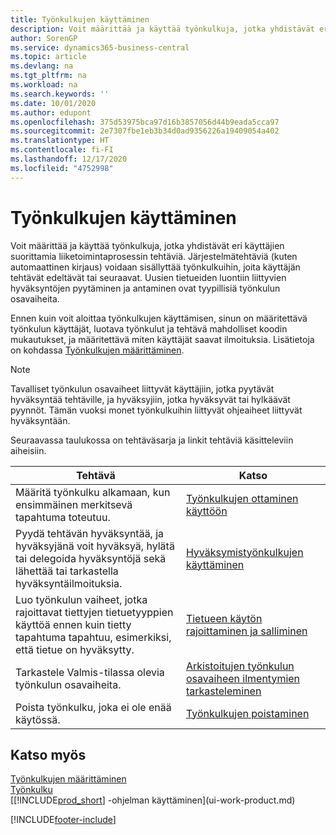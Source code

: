 ```yaml
---
title: Työnkulkujen käyttäminen
description: Voit määrittää ja käyttää työnkulkuja, jotka yhdistävät eri käyttäjien suorittamista liiketoimintaprosessin tehtäviä. Tietoja eri vaiheista, jotka työnkulkujen käytön aloittaminen vaatii.
author: SorenGP
ms.service: dynamics365-business-central
ms.topic: article
ms.devlang: na
ms.tgt_pltfrm: na
ms.workload: na
ms.search.keywords: ''
ms.date: 10/01/2020
ms.author: edupont
ms.openlocfilehash: 375d53975bca97d16b3857056d44b9eada5cca97
ms.sourcegitcommit: 2e7307fbe1eb3b34d0ad9356226a19409054a402
ms.translationtype: HT
ms.contentlocale: fi-FI
ms.lasthandoff: 12/17/2020
ms.locfileid: "4752998"
---
```

# <a name="using-workflows"></a>Työnkulkujen käyttäminen
Voit määrittää ja käyttää työnkulkuja, jotka yhdistävät eri käyttäjien suorittamia liiketoimintaprosessin tehtäviä. Järjestelmätehtäviä (kuten automaattinen kirjaus) voidaan sisällyttää työnkulkuihin, joita käyttäjän tehtävät edeltävät tai seuraavat. Uusien tietueiden luontiin liittyvien hyväksyntöjen pyytäminen ja antaminen ovat tyypillisiä työnkulun osavaiheita.  

 Ennen kuin voit aloittaa työnkulkujen käyttämisen, sinun on määritettävä työnkulun käyttäjät, luotava työnkulut ja tehtävä mahdolliset koodin mukautukset, ja määritettävä miten käyttäjät saavat ilmoituksia. Lisätietoja on kohdassa [Työnkulkujen määrittäminen](across-set-up-workflows.md).  

> [!NOTE]  
>  Tavalliset työnkulun osavaiheet liittyvät käyttäjiin, jotka pyytävät hyväksyntää tehtäville, ja hyväksyjiin, jotka hyväksyvät tai hylkäävät pyynnöt. Tämän vuoksi monet työnkulkuihin liittyvät ohjeaiheet liittyvät hyväksyntään.  

 Seuraavassa taulukossa on tehtäväsarja ja linkit tehtäviä käsitteleviin aiheisiin.  

|**Tehtävä**|**Katso**|  
|------------|-------------|  
|Määritä työnkulku alkamaan, kun ensimmäinen merkitsevä tapahtuma toteutuu.|[Työnkulkujen ottaminen käyttöön](across-how-to-enable-workflows.md)|  
|Pyydä tehtävän hyväksyntää, ja hyväksyjänä voit hyväksyä, hylätä tai delegoida hyväksyntöjä sekä lähettää tai tarkastella hyväksyntäilmoituksia.|[Hyväksymistyönkulkujen käyttäminen](across-how-use-approval-workflows.md)|  
|Luo työnkulun vaiheet, jotka rajoittavat tiettyjen tietuetyyppien käyttöä ennen kuin tietty tapahtuma tapahtuu, esimerkiksi, että tietue on hyväksytty.|[Tietueen käytön rajoittaminen ja salliminen](across-how-to-restrict-and-allow-usage-of-a-record.md)|  
|Tarkastele Valmis-tilassa olevia työnkulun osavaiheita.|[Arkistoitujen työnkulun osavaiheen ilmentymien tarkasteleminen](across-how-to-view-archived-workflow-step-instances.md)|  
|Poista työnkulku, joka ei ole enää käytössä.|[Työnkulkujen poistaminen](across-how-to-delete-workflows.md)|  

## <a name="see-also"></a>Katso myös  
[Työnkulkujen määrittäminen](across-set-up-workflows.md)   
[Työnkulku](across-workflow.md)   
[[!INCLUDE[prod_short](includes/prod_short.md)] -ohjelman käyttäminen](ui-work-product.md)


[!INCLUDE[footer-include](includes/footer-banner.md)]